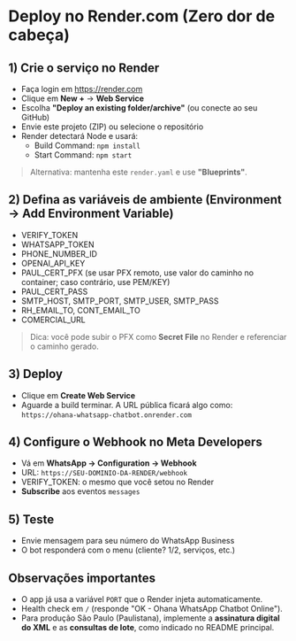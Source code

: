 # Deploy no Render.com (Zero dor de cabeça)

## 1) Crie o serviço no Render
- Faça login em https://render.com
- Clique em **New +** → **Web Service**
- Escolha **"Deploy an existing folder/archive"** (ou conecte ao seu GitHub)
- Envie este projeto (ZIP) ou selecione o repositório
- Render detectará Node e usará:
  - Build Command: `npm install`
  - Start Command: `npm start`

> Alternativa: mantenha este `render.yaml` e use **"Blueprints"**.

## 2) Defina as variáveis de ambiente (Environment → Add Environment Variable)
- VERIFY_TOKEN
- WHATSAPP_TOKEN
- PHONE_NUMBER_ID
- OPENAI_API_KEY
- PAUL_CERT_PFX (se usar PFX remoto, use valor do caminho no container; caso contrário, use PEM/KEY)
- PAUL_CERT_PASS
- SMTP_HOST, SMTP_PORT, SMTP_USER, SMTP_PASS
- RH_EMAIL_TO, CONT_EMAIL_TO
- COMERCIAL_URL

> Dica: você pode subir o PFX como **Secret File** no Render e referenciar o caminho gerado.

## 3) Deploy
- Clique em **Create Web Service**
- Aguarde a build terminar. A URL pública ficará algo como: `https://ohana-whatsapp-chatbot.onrender.com`

## 4) Configure o Webhook no Meta Developers
- Vá em **WhatsApp → Configuration → Webhook**
- URL: `https://SEU-DOMINIO-DA-RENDER/webhook`
- VERIFY_TOKEN: o mesmo que você setou no Render
- **Subscribe** aos eventos `messages`

## 5) Teste
- Envie mensagem para seu número do WhatsApp Business
- O bot responderá com o menu (cliente? 1/2, serviços, etc.)

## Observações importantes
- O app já usa a variável `PORT` que o Render injeta automaticamente.
- Health check em `/` (responde "OK - Ohana WhatsApp Chatbot Online").
- Para produção São Paulo (Paulistana), implemente a **assinatura digital do XML** e as **consultas de lote**, como indicado no README principal.
